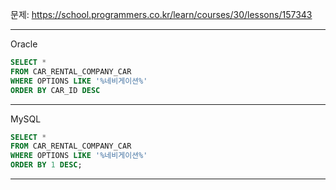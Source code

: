 문제: https://school.programmers.co.kr/learn/courses/30/lessons/157343

---

Oracle

```SQL
SELECT *
FROM CAR_RENTAL_COMPANY_CAR
WHERE OPTIONS LIKE '%네비게이션%'
ORDER BY CAR_ID DESC
```

---

MySQL

```SQL
SELECT *
FROM CAR_RENTAL_COMPANY_CAR
WHERE OPTIONS LIKE '%네비게이션%'
ORDER BY 1 DESC;
```

---
